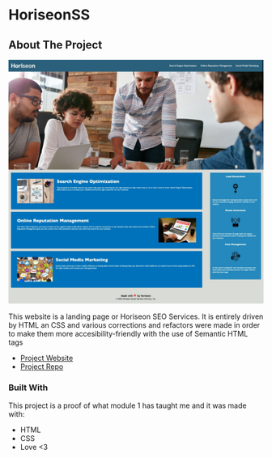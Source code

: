 # HoriseonSS
<!-- ABOUT THE PROJECT -->
## About The Project

![Product Name Screen Shot](./assets/images/Screenshot.jpeg)

This website is a landing page or Horiseon SEO Services. It is entirely driven by HTML an CSS and various corrections and refactors were made in order to make them more accesibility-friendly with the use of Semantic HTML tags

* [Project Website](https://sebasmelendez.github.io/HoriseonSS/)
* [Project Repo](https://github.com/SebasMelendez/HoriseonSS)


### Built With

This project is a proof of what module 1 has taught me and it was made with:

* HTML
* CSS
* Love <3
